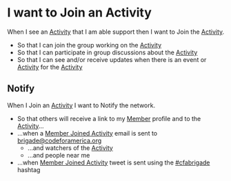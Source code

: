 #  I want to Join an Activity
When I see an [Activity](activity.md) that I am able support then I want to Join the [Activity](activity.md).
* So that I can join the group working on the [Activity](activity.md)
* So that I can participate in group discussions about the [Activity](activity.md)
* So that I can see and/or receive updates when there is an event or [Activity](activity.md) for the [Activity](activity.md)

## Notify
When I Join an [Activity](activity.md) I want to Notify the network.

* So that others will receive a link to my [Member](member.md) profile and to the [Activity](activity.md)...
 * ...when a [Member Joined Activity](member_joined_activity.md) email is sent to brigade@codeforamerica.org
    * ...and watchers of the [Activity](activity.md)
    * ...and people near me
 * ...when [Member Joined Activity](member_joined_activity.md) tweet is sent using the [#cfabrigade](https://twitter.com/#!/search/%23cfabrigade) hashtag